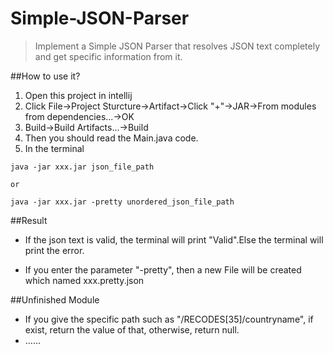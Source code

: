 # Simple-JSON-Parser

>Implement a Simple JSON Parser that resolves JSON text completely and get specific information from it.


##How to use it?

1. Open this project in intellij
2. Click File->Project Sturcture->Artifact->Click "+"->JAR->From modules from dependencies...->OK
3. Build->Build Artifacts...->Build
4. Then you should read the Main.java code.
5. In the terminal

```
java -jar xxx.jar json_file_path

or

java -jar xxx.jar -pretty unordered_json_file_path

```

##Result

* If the json text is valid, the terminal will print "Valid".Else the terminal will print the error.

* If you enter the parameter "-pretty", then a new File will be created which named xxx.pretty.json

##Unfinished Module

* If you give the specific path such as "/RECODES[35]/countryname", if exist, return the value of that, otherwise, return null.
* ……


